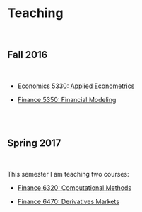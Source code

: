 # Teaching

<br>

## Fall 2016

<br>

- [Economics 5330: Applied Econometrics]()

- [Finance 5350: Financial Modeling]()

<br>
<br>

## Spring 2017

<br>

This semester I am teaching two courses:

- [Finance 6320: Computational Methods][fin6320]

- [Finance 6470: Derivatives Markets][fin6470]

[fin6320]: https://broughtj.github.io/Fin6320/
[fin6470]: https://broughtj.github.io/Fin6470/



